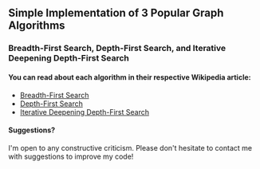 ## Simple Implementation of 3 Popular Graph Algorithms
### Breadth-First Search, Depth-First Search, and Iterative Deepening Depth-First Search

#### You can read about each algorithm in their respective Wikipedia article:
* [Breadth-First Search](https://en.wikipedia.org/wiki/Breadth-first_search)
* [Depth-First Search](https://en.wikipedia.org/wiki/Depth-first_search)
* [Iterative Deepening Depth-First Search](https://en.wikipedia.org/wiki/Iterative_deepening_depth-first_search)

#### Suggestions?
I'm open to any constructive criticism. Please don't hesitate to contact me with suggestions to improve my code!
